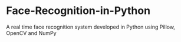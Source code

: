 # Face-Recognition-in-Python
A real time face recognition system developed in Python using Pillow, OpenCV and NumPy 
